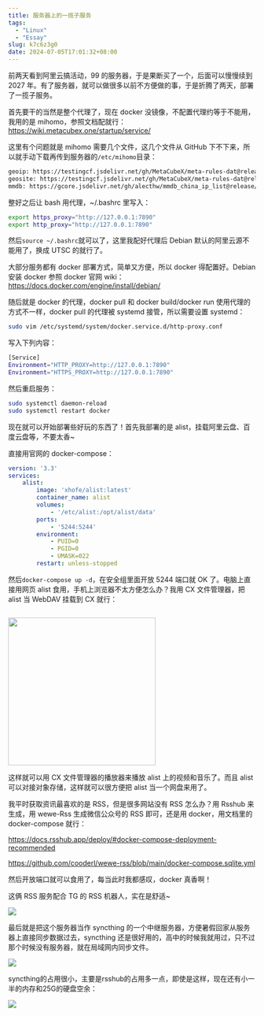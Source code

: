 ```yaml
---
title: 服务器上的一揽子服务
tags:
  - "Linux"
  - "Essay"
slug: k7c6z3g0
date: 2024-07-05T17:01:32+08:00
---
```


前两天看到阿里云搞活动，99 的服务器，于是果断买了一个，后面可以慢慢续到 2027 年。有了服务器，就可以做很多以前不方便做的事，于是折腾了两天，部署了一揽子服务。

<!--more-->

首先要干的当然是整个代理了，现在 docker 没镜像，不配置代理约等于不能用，我用的是 mihomo，参照文档配就行：https://wiki.metacubex.one/startup/service/

这里有个问题就是 mihomo 需要几个文件，这几个文件从 GitHub 下不下来，所以就手动下载再传到服务器的`/etc/mihomo`目录：

```txt
geoip: https://testingcf.jsdelivr.net/gh/MetaCubeX/meta-rules-dat@release/geoip.dat
geosite: https://testingcf.jsdelivr.net/gh/MetaCubeX/meta-rules-dat@release/geosite.dat
mmdb: https://gcore.jsdelivr.net/gh/alecthw/mmdb_china_ip_list@release/Country.mmdb
```

整好之后让 bash 用代理，~/.bashrc 里写入：

```bash
export https_proxy="http://127.0.0.1:7890"
export http_proxy="http://127.0.0.1:7890"
```

然后`source ~/.bashrc`就可以了，这里我配好代理后 Debian 默认的阿里云源不能用了，换成 UTSC 的就行了。

大部分服务都有 docker 部署方式，简单又方便，所以 docker 得配置好。Debian 安装 docker 参照 docker 官网 wiki：https://docs.docker.com/engine/install/debian/

随后就是 docker 的代理，docker pull 和 docker build/docker run 使用代理的方式不一样，docker pull 的代理被 systemd 接管，所以需要设置 systemd：

```bash
sudo vim /etc/systemd/system/docker.service.d/http-proxy.conf
```

写入下列内容：

```bash
[Service]
Environment="HTTP_PROXY=http://127.0.0.1:7890"
Environment="HTTPS_PROXY=http://127.0.0.1:7890"
```

然后重启服务：

```bash
sudo systemctl daemon-reload
sudo systemctl restart docker
```

现在就可以开始部署些好玩的东西了！首先我部署的是 alist，挂载阿里云盘、百度云盘等，不要太香~

直接用官网的 docker-compose：

```yml
version: '3.3'
services:
    alist:
        image: 'xhofe/alist:latest'
        container_name: alist
        volumes:
            - '/etc/alist:/opt/alist/data'
        ports:
            - '5244:5244'
        environment:
            - PUID=0
            - PGID=0
            - UMASK=022
        restart: unless-stopped
```

然后`docker-compose up -d`，在安全组里面开放 5244 端口就 OK 了。电脑上直接用网页 alist 食用，手机上浏览器不太方便怎么办？我用 CX 文件管理器，把 alist 当 WebDAV 挂载到 CX 就行：

![]()

<img src="https://images.yuanj.top/202407051720747.png"  width="300" />

这样就可以用 CX 文件管理器的播放器来播放 alist 上的视频和音乐了。而且 alist 可以对接对象存储，这样就可以很方便把 alist 当一个网盘来用了。

我平时获取资讯最喜欢的是 RSS，但是很多网站没有 RSS 怎么办？用 Rsshub 来生成，用 wewe-Rss 生成微信公众号的 RSS 即可，还是用 docker，用文档里的 docker-compose 就行：

https://docs.rsshub.app/deploy/#docker-compose-deployment-recommended

https://github.com/cooderl/wewe-rss/blob/main/docker-compose.sqlite.yml

然后开放端口就可以食用了，每当此时我都感叹，docker 真香啊！

这俩 RSS 服务配合 TG 的 RSS 机器人，实在是舒适~

![](https://images.yuanj.top/202407051721935.png)

最后就是把这个服务器当作 syncthing 的一个中继服务器，方便暑假回家从服务器上直接同步数据过去，syncthing 还是很好用的，高中的时候我就用过，只不过那个时候没有服务器，就在局域网内同步文件。

![](https://images.yuanj.top/202407051841334.png)

syncthing的占用很小，主要是rsshub的占用多一点，即使是这样，现在还有小一半的内存和25G的硬盘空余：

![](https://images.yuanj.top/202407051845101.png)